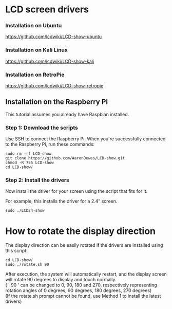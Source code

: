 # LCD screen drivers

### Installation on Ubuntu
https://github.com/lcdwiki/LCD-show-ubuntu

### Installation on Kali Linux
https://github.com/lcdwiki/LCD-show-kali

### Installation on RetroPie
https://github.com/lcdwiki/LCD-show-retropie

## Installation on the Raspberry Pi
  
This tutorial assumes you already have Raspbian installed.

### Step 1: Download the scripts
Use SSH to connect the Raspberry Pi. 
When you're successfully connected to the Raspberry Pi, run these commands:

```
sudo rm -rf LCD-show
git clone https://github.com/AaronDewes/LCD-show.git
chmod -R 755 LCD-show
cd LCD-show/
```
  
### Step 2: Install the drivers

Now install the driver for your screen using the script that fits for it.

For example, this installs the driver for a 2.4” screen. 

```
sudo ./LCD24-show
```


# How to rotate the display direction

The display direction can be easily rotated if the drivers are installed using this script:

```
cd LCD-show/
sudo ./rotate.sh 90
```

After execution, the system will automatically restart, and the display screen will rotate 90 degrees to display and touch normally.<br>
( ' 90 ' can be changed to 0, 90, 180 and 270, respectively representing rotation angles of 0 degrees, 90 degrees, 180 degrees, 270 degrees)<br>
(If the rotate.sh prompt cannot be found, use Method 1 to install the latest drivers)



